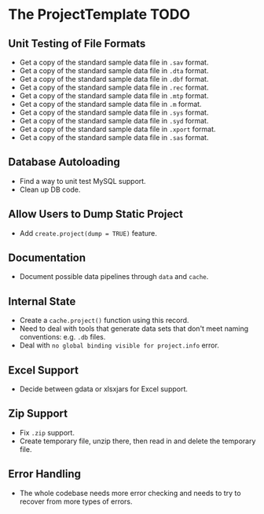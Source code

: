# The ProjectTemplate TODO

## Unit Testing of File Formats
* Get a copy of the standard sample data file in `.sav` format.
* Get a copy of the standard sample data file in `.dta` format.
* Get a copy of the standard sample data file in `.dbf` format.
* Get a copy of the standard sample data file in `.rec` format.
* Get a copy of the standard sample data file in `.mtp` format.
* Get a copy of the standard sample data file in `.m` format.
* Get a copy of the standard sample data file in `.sys` format.
* Get a copy of the standard sample data file in `.syd` format.
* Get a copy of the standard sample data file in `.xport` format.
* Get a copy of the standard sample data file in `.sas` format.

## Database Autoloading
* Find a way to unit test MySQL support.
* Clean up DB code.

## Allow Users to Dump Static Project
* Add `create.project(dump = TRUE)` feature.

## Documentation
* Document possible data pipelines through `data` and `cache`.

## Internal State
* Create a `cache.project()` function using this record.
* Need to deal with tools that generate data sets that don't meet naming conventions: e.g. `.db` files.
* Deal with `no global binding visible for project.info` error.

## Excel Support
* Decide between gdata or xlsxjars for Excel support.

## Zip Support
* Fix `.zip` support.
* Create temporary file, unzip there, then read in and delete the temporary file.

## Error Handling
* The whole codebase needs more error checking and needs to try to recover from more types of errors.

